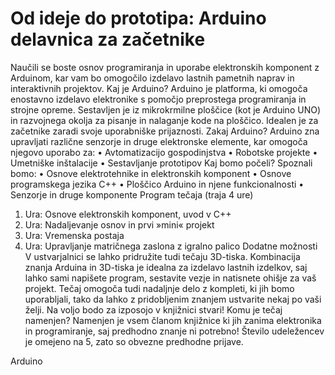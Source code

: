 # Od ideje do prototipa: Arduino delavnica za začetnike
Naučili se boste osnov programiranja in uporabe elektronskih komponent z Arduinom, kar vam bo omogočilo izdelavo lastnih pametnih naprav in interaktivnih projektov.
Kaj je Arduino? 
Arduino je platforma, ki omogoča enostavno izdelavo elektronike s pomočjo preprostega programiranja in strojne opreme. Sestavljen je iz mikrokrmilne ploščice (kot je Arduino UNO) in razvojnega okolja za pisanje in nalaganje kode na ploščico. Idealen je za začetnike zaradi svoje uporabniške prijaznosti.
Zakaj Arduino?
Arduino zna upravljati različne senzorje in druge elektronske elemente, kar omogoča njegovo uporabo za:
•	Avtomatizacijo gospodinjstva
•	Robotske projekte
•	Umetniške inštalacije
•	Sestavljanje prototipov
Kaj bomo počeli?
Spoznali bomo:
•	Osnove elektrotehnike in elektronskih komponent
•	Osnove programskega jezika C++
•	Ploščico Arduino in njene funkcionalnosti
•	Senzorje in druge komponente
Program tečaja (traja 4 ure)
1.	Ura: Osnove elektronskih komponent, uvod v C++
2.	Ura: Nadaljevanje osnov in prvi »mini« projekt
3.	Ura: Vremenska postaja
4.	Ura: Upravljanje matričnega zaslona z igralno palico
Dodatne možnosti
V ustvarjalnici se lahko pridružite tudi tečaju 3D-tiska. Kombinacija znanja Arduina in 3D-tiska je idealna za izdelavo lastnih izdelkov, saj lahko sami napišete program, sestavite vezje in natisnete ohišje za vaš projekt. 
Tečaj omogoča tudi nadaljnje delo z kompleti, ki jih bomo uporabljali, tako da lahko z pridobljenim znanjem ustvarite nekaj po vaši želji. Na voljo bodo za izposojo v knjižnici stvari!
Komu je tečaj namenjen?
Namenjen je vsem članom knjižnice ki jih zanima elektronika in programiranje, saj predhodno znanje ni potrebno!
Število udeležencev je omejeno na 5, zato so obvezne predhodne prijave. 

Arduino
